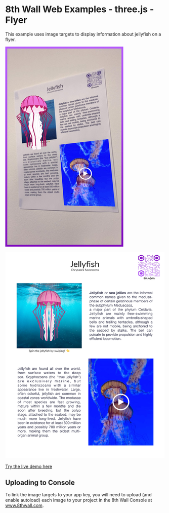 # 8th Wall Web Examples - three.js - Flyer

This example uses image targets to display information about jellyfish on a flyer.

![artgallery-screenshot](../../../images/screenshot-flyer.jpg)

![flyer](./flyer.jpg)

[Try the live demo here](https://8th.io/d6teq)

## Uploading to Console

To link the image targets to your app key, you will need to upload (and enable autoload) each image to your project in the 8th Wall Console at www.8thwall.com.
